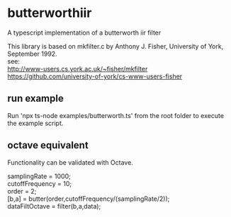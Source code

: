 # butterworthiir
A typescript implementation of a butterworth iir filter<br />

This library is based on mkfilter.c by Anthony J. Fisher, University of York, September 1992.<br />
see:<br />
http://www-users.cs.york.ac.uk/~fisher/mkfilter<br />
https://github.com/university-of-york/cs-www-users-fisher<br />

## run example
Run 'npx ts-node examples/butterworth.ts' from the root folder to execute the example script.<br />

## octave equivalent
Functionality can be validated with Octave.<br />

samplingRate = 1000;<br />
cutoffFrequency = 10;<br />
order = 2;<br />
[b,a] = butter(order,cutoffFrequency/(samplingRate/2));<br />
dataFiltOctave = filter(b,a,data);<br />